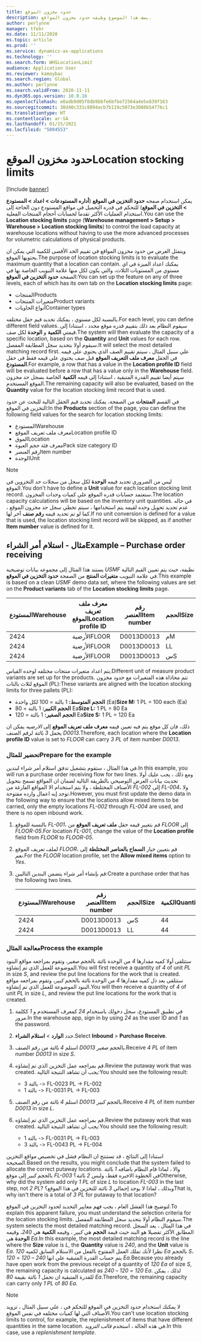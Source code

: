 ```yaml
---
title: حدود مخزون الموقع
description: يصف هذا الموضوع وظيفة حدود مخزون المواقع.
author: perlynne
manager: tfehr
ms.date: 11/11/2020
ms.topic: article
ms.prod: ''
ms.service: dynamics-ax-applications
ms.technology: ''
ms.search.form: WHSLocationLimit
audience: Application User
ms.reviewer: kamaybac
ms.search.region: Global
ms.author: perlynne
ms.search.validFrom: 2020-11-11
ms.dyn365.ops.version: 10.0.16
ms.openlocfilehash: e0adb9d05f0db9bbfe6bfbe72564a4e5e839f163
ms.sourcegitcommit: 38d40c331c8894acb7b119c5073e3088b54776c1
ms.translationtype: HT
ms.contentlocale: ar-SA
ms.lasthandoff: 01/15/2021
ms.locfileid: "5004553"
---
```

# <a name="location-stocking-limits"></a><span data-ttu-id="d4101-103">حدود مخزون الموقع</span><span class="sxs-lookup"><span data-stu-id="d4101-103">Location stocking limits</span></span>

[!include [banner](../includes/banner.md)]

<span data-ttu-id="d4101-104">يمكن استخدام صفحه **حدود التخزين في الموقع** (**أداره المستودعات \> اعداد \> المستودع \> التخزين في الموقع**) للتحكم في قدره التحميل في مواقع المستودع دون الحاجة إلى استخدام العمليات الأكثر تقدما لحسابات أحجام المنتجات الفعلية.</span><span class="sxs-lookup"><span data-stu-id="d4101-104">You can use the **Location stocking limits** page (**Warehouse management \> Setup \> Warehouse \> Location stocking limits**) to control the load capacity at warehouse locations without having to use the more advanced processes for volumetric calculations of physical products.</span></span>

<span data-ttu-id="d4101-105">ويتمثل الغرض من حدود مخزون المواقع في تقييم الحد الأقصى للكمية التي يمكن ان يحتويها الموقع.</span><span class="sxs-lookup"><span data-stu-id="d4101-105">The purpose of location stocking limits is to evaluate the maximum quantity that a location can contain.</span></span> <span data-ttu-id="d4101-106">يمكنك اعداد الميزة في اي مستوي من المستويات الثلاث، والتي يكون لكل منها علامة التبويب الخاصة بها في الصفحة **حدود التخزين في الموقع**:</span><span class="sxs-lookup"><span data-stu-id="d4101-106">You can set up the feature on any of three levels, each of which has its own tab on the **Location stocking limits** page:</span></span>

- <span data-ttu-id="d4101-107">المنتجات</span><span class="sxs-lookup"><span data-stu-id="d4101-107">Products</span></span>
- <span data-ttu-id="d4101-108">متغيرات المنتجات</span><span class="sxs-lookup"><span data-stu-id="d4101-108">Product variants</span></span>
- <span data-ttu-id="d4101-109">أنواع الحاويات</span><span class="sxs-lookup"><span data-stu-id="d4101-109">Container types</span></span>

<span data-ttu-id="d4101-110">بالنسبة لكل مستوي ، يمكنك تحديد قيم حقل مختلفه.</span><span class="sxs-lookup"><span data-stu-id="d4101-110">For each level, you can define different field values.</span></span> <span data-ttu-id="d4101-111">سيقوم النظام بعد ذلك بتقييم قدره موقع محدد ، استنادا إلى قيمتي **الكمية** و **الوحدة** لكل صف.</span><span class="sxs-lookup"><span data-stu-id="d4101-111">The system will then evaluate the capacity of a specific location, based on the **Quantity** and **Unit** values for each row.</span></span> <span data-ttu-id="d4101-112">سيقوم أولا بتحديد سجل المطابقة المفصل.</span><span class="sxs-lookup"><span data-stu-id="d4101-112">It will select the most detailed matching record first.</span></span> <span data-ttu-id="d4101-113">علي سبيل المثال ، سيتم تقييم الصف الذي يحتوي علي قيمه في الحقل **معرف ملف التعريف الموقع** قبل صف يحتوي علي قيمه فقط في حقل **المستودع**.</span><span class="sxs-lookup"><span data-stu-id="d4101-113">For example, a row that has a value in the **Location profile ID** field will be evaluated before a row that has a value only in the **Warehouse** field.</span></span> <span data-ttu-id="d4101-114">سيتم أيضا تقييم القدرة المتبقية ، استنادا إلى قيمه **الكمية** الخاصة بسجل حد مخزون الموقع المستخدم.</span><span class="sxs-lookup"><span data-stu-id="d4101-114">The remaining capacity will also be evaluated, based on the **Quantity** value for the location stocking limit record that is used.</span></span>

<span data-ttu-id="d4101-115">في القسم **المنتجات** من الصفحة، يمكنك تحديد قيم الحقل التالية للبحث عن حدود التخزين في الموقع:</span><span class="sxs-lookup"><span data-stu-id="d4101-115">In the **Products** section of the page, you can define the following field values for the search for location stocking limits:</span></span>

- <span data-ttu-id="d4101-116">المستودع</span><span class="sxs-lookup"><span data-stu-id="d4101-116">Warehouse</span></span>
- <span data-ttu-id="d4101-117">معرف ملف تعريف الموقع</span><span class="sxs-lookup"><span data-stu-id="d4101-117">Location profile ID</span></span>
- <span data-ttu-id="d4101-118"> الموق</span><span class="sxs-lookup"><span data-stu-id="d4101-118">Location</span></span>
- <span data-ttu-id="d4101-119">معرف فئة حجم العبوة</span><span class="sxs-lookup"><span data-stu-id="d4101-119">Pack size category ID</span></span>
- <span data-ttu-id="d4101-120">رقم العنصر</span><span class="sxs-lookup"><span data-stu-id="d4101-120">Item number</span></span>
- <span data-ttu-id="d4101-121">الوحدة</span><span class="sxs-lookup"><span data-stu-id="d4101-121">Unit</span></span>

> [!NOTE]
> <span data-ttu-id="d4101-122">ليس من الضروري تحديد قيمه **الوحدة** لكل سجل من سجلات حد التخزوين في الموقع.</span><span class="sxs-lookup"><span data-stu-id="d4101-122">You don't have to define a **Unit** value for each location stocking limit record.</span></span> <span data-ttu-id="d4101-123">ستعتمد حسابات قدره الموقع علي كميات وحدات المخزون.</span><span class="sxs-lookup"><span data-stu-id="d4101-123">The location capacity calculations will be based on the inventory unit quantities.</span></span> <span data-ttu-id="d4101-124">في حاله عدم تحديد تحويل وحده لقيمه يتم استخدامها ، سيتم تخطي سجل حد مخزون الموقع ، كما لو تم تحديد قيمه **رقم صنف** آخر لها.</span><span class="sxs-lookup"><span data-stu-id="d4101-124">If no unit conversion is defined for a value that is used, the location stocking limit record will be skipped, as if another **Item number** value is defined for it.</span></span>

## <a name="example--purchase-order-receiving"></a><span data-ttu-id="d4101-125">مثال - استلام أمر الشراء</span><span class="sxs-lookup"><span data-stu-id="d4101-125">Example – Purchase order receiving</span></span>

<span data-ttu-id="d4101-126">يستند هذا المثال إلى مجموعه بيانات توضيحية *USMF* نظيفة، حيث يتم تعيين القيم التالية في علامة التبويب **متغيرات المنتج** من الصفحة **حدود التخزين في الموقع**.</span><span class="sxs-lookup"><span data-stu-id="d4101-126">This example is based on a clean *USMF* demo data set, where the following values are set on the **Product variants** tab of the **Location stocking limits** page.</span></span>

| <span data-ttu-id="d4101-127">المستودع</span><span class="sxs-lookup"><span data-stu-id="d4101-127">Warehouse</span></span> | <span data-ttu-id="d4101-128">معرف ملف تعريف الموقع</span><span class="sxs-lookup"><span data-stu-id="d4101-128">Location profile ID</span></span> | <span data-ttu-id="d4101-129">رقم العنصر</span><span class="sxs-lookup"><span data-stu-id="d4101-129">Item number</span></span> | <span data-ttu-id="d4101-130">الحجم</span><span class="sxs-lookup"><span data-stu-id="d4101-130">Size</span></span> | <span data-ttu-id="d4101-131">الكمية</span><span class="sxs-lookup"><span data-stu-id="d4101-131">Quantity</span></span> | <span data-ttu-id="d4101-132">الوحدة</span><span class="sxs-lookup"><span data-stu-id="d4101-132">Unit</span></span> |
|-----------|---------------------|-------------|------|----------|------|
| <span data-ttu-id="d4101-133">24</span><span class="sxs-lookup"><span data-stu-id="d4101-133">24</span></span>        | <span data-ttu-id="d4101-134">الأرضية</span><span class="sxs-lookup"><span data-stu-id="d4101-134">FLOOR</span></span>               | <span data-ttu-id="d4101-135">D0013</span><span class="sxs-lookup"><span data-stu-id="d4101-135">D0013</span></span>       | <span data-ttu-id="d4101-136">‏‫م‬</span><span class="sxs-lookup"><span data-stu-id="d4101-136">M</span></span>    | <span data-ttu-id="d4101-137">300</span><span class="sxs-lookup"><span data-stu-id="d4101-137">300</span></span>      | <span data-ttu-id="d4101-138">وحدة</span><span class="sxs-lookup"><span data-stu-id="d4101-138">Ea</span></span>   |
| <span data-ttu-id="d4101-139">24</span><span class="sxs-lookup"><span data-stu-id="d4101-139">24</span></span>        | <span data-ttu-id="d4101-140">الأرضية</span><span class="sxs-lookup"><span data-stu-id="d4101-140">FLOOR</span></span>               | <span data-ttu-id="d4101-141">D0013</span><span class="sxs-lookup"><span data-stu-id="d4101-141">D0013</span></span>       | <span data-ttu-id="d4101-142">L</span><span class="sxs-lookup"><span data-stu-id="d4101-142">L</span></span>    | <span data-ttu-id="d4101-143">240</span><span class="sxs-lookup"><span data-stu-id="d4101-143">240</span></span>      | <span data-ttu-id="d4101-144">وحدة</span><span class="sxs-lookup"><span data-stu-id="d4101-144">Ea</span></span>   |
| <span data-ttu-id="d4101-145">24</span><span class="sxs-lookup"><span data-stu-id="d4101-145">24</span></span>        | <span data-ttu-id="d4101-146">الأرضية</span><span class="sxs-lookup"><span data-stu-id="d4101-146">FLOOR</span></span>               | <span data-ttu-id="d4101-147">D0013</span><span class="sxs-lookup"><span data-stu-id="d4101-147">D0013</span></span>       | <span data-ttu-id="d4101-148">س</span><span class="sxs-lookup"><span data-stu-id="d4101-148">S</span></span>    | <span data-ttu-id="d4101-149">360</span><span class="sxs-lookup"><span data-stu-id="d4101-149">360</span></span>      | <span data-ttu-id="d4101-150">وحدة</span><span class="sxs-lookup"><span data-stu-id="d4101-150">Ea</span></span>   |

<span data-ttu-id="d4101-151">يتم اعداد متغيرات منتجات مختلفه لوحده القياس.</span><span class="sxs-lookup"><span data-stu-id="d4101-151">Different unit of measure product variants are set up for the products.</span></span> <span data-ttu-id="d4101-152">تتم محاذاة هذه المتغيرات مع حدود مخزون الموقع لثلاث بالتات (PL):</span><span class="sxs-lookup"><span data-stu-id="d4101-152">These variants are aligned with the location stocking limits for three pallets (PL):</span></span>

- <span data-ttu-id="d4101-153">**الحجم المتوسط:** 1 بالتة = 100 لكل واحدة (Ea)</span><span class="sxs-lookup"><span data-stu-id="d4101-153">**Size M:** 1 PL = 100 each (Ea)</span></span>
- <span data-ttu-id="d4101-154">**الحجم الكبير:** 1 بالتة = 80 Ea</span><span class="sxs-lookup"><span data-stu-id="d4101-154">**Size L:** 1 PL = 80 Ea</span></span>
- <span data-ttu-id="d4101-155">**الحجم الصغير:** 1 بالتة = 120 Ea</span><span class="sxs-lookup"><span data-stu-id="d4101-155">**Size S:** 1 PL = 120 Ea</span></span>

<span data-ttu-id="d4101-156">ذلك، فان كل موقع يتم فيه تعيين قيمه **معرف ملف تعريف الموقع** إلى *الارضيه* يمكن ان يحمل *3* *بالتة* لرقم الصنف *D0013*.</span><span class="sxs-lookup"><span data-stu-id="d4101-156">Therefore, each location where the **Location profile ID** value is set to *FLOOR* can carry *3* *PL* of item number *D0013*.</span></span>

### <a name="prepare-for-the-example"></a><span data-ttu-id="d4101-157">تحضير للمثال</span><span class="sxs-lookup"><span data-stu-id="d4101-157">Prepare for the example</span></span>

<span data-ttu-id="d4101-158">في هذا المثال ، ستقوم بتشغيل تدفق استلام أمر شراء لبندين.</span><span class="sxs-lookup"><span data-stu-id="d4101-158">In this example, you will run a purchase order receiving flow for two lines.</span></span> <span data-ttu-id="d4101-159">ومع ذلك ، يجب عليك أولا تحديث بيانات العرض التوضيحي بالطريقة التالية لضمان ان المواقع تسمح بتحويل الأصناف المختلطة ، ولا يتم استخدام الا المواقع الفارغة من *FL-002* إلى *FL-004*، ولا توجد إيه اعمال وارده مفتوحة.</span><span class="sxs-lookup"><span data-stu-id="d4101-159">However, you must first update the demo data in the following way to ensure that the locations allow mixed items to be carried, only the empty locations *FL-002* through *FL-004* are used, and there is no open inbound work.</span></span>

1. <span data-ttu-id="d4101-160">بالنسبة للموقع *FL-001*، قم بتغيير قيمه حقل **ملف تعريف الموقع** من *FLOOR* إلى *FLOOR-05*.</span><span class="sxs-lookup"><span data-stu-id="d4101-160">For location *FL-001*, change the value of the **Location profile** field from *FLOOR* to *FLOOR-05*.</span></span>
1. <span data-ttu-id="d4101-161">لملف تعريف الموقع *FLOOR*، قم بتعيين خيار **السماح بالعناصر المختلطة** إلى *نعم*.</span><span class="sxs-lookup"><span data-stu-id="d4101-161">For the *FLOOR* location profile, set the **Allow mixed items** option to *Yes*.</span></span>
1. <span data-ttu-id="d4101-162">قم بإنشاء أمر شراء يتضمن البندين التاليين:</span><span class="sxs-lookup"><span data-stu-id="d4101-162">Create a purchase order that has the following two lines.</span></span>

    | <span data-ttu-id="d4101-163">المستودع</span><span class="sxs-lookup"><span data-stu-id="d4101-163">Warehouse</span></span> | <span data-ttu-id="d4101-164">رقم العنصر</span><span class="sxs-lookup"><span data-stu-id="d4101-164">Item number</span></span> | <span data-ttu-id="d4101-165">الحجم</span><span class="sxs-lookup"><span data-stu-id="d4101-165">Size</span></span> | <span data-ttu-id="d4101-166">الكمية</span><span class="sxs-lookup"><span data-stu-id="d4101-166">Quantity</span></span> | <span data-ttu-id="d4101-167">الوحدة</span><span class="sxs-lookup"><span data-stu-id="d4101-167">Unit</span></span> |
    |-----------|-------------|------|----------|------|
    | <span data-ttu-id="d4101-168">24</span><span class="sxs-lookup"><span data-stu-id="d4101-168">24</span></span>        | <span data-ttu-id="d4101-169">D0013</span><span class="sxs-lookup"><span data-stu-id="d4101-169">D0013</span></span>       | <span data-ttu-id="d4101-170">س</span><span class="sxs-lookup"><span data-stu-id="d4101-170">S</span></span>    | <span data-ttu-id="d4101-171">4</span><span class="sxs-lookup"><span data-stu-id="d4101-171">4</span></span>        | <span data-ttu-id="d4101-172">PL</span><span class="sxs-lookup"><span data-stu-id="d4101-172">PL</span></span>   |
    | <span data-ttu-id="d4101-173">24</span><span class="sxs-lookup"><span data-stu-id="d4101-173">24</span></span>        | <span data-ttu-id="d4101-174">D0013</span><span class="sxs-lookup"><span data-stu-id="d4101-174">D0013</span></span>       | <span data-ttu-id="d4101-175">L</span><span class="sxs-lookup"><span data-stu-id="d4101-175">L</span></span>    | <span data-ttu-id="d4101-176">4</span><span class="sxs-lookup"><span data-stu-id="d4101-176">4</span></span>        | <span data-ttu-id="d4101-177">PL</span><span class="sxs-lookup"><span data-stu-id="d4101-177">PL</span></span>   |

### <a name="process-the-example"></a><span data-ttu-id="d4101-178">معالجة المثال</span><span class="sxs-lookup"><span data-stu-id="d4101-178">Process the example</span></span>

<span data-ttu-id="d4101-179">ستتلقى أولا كميه مقدارها *4* من الوحدة *بالتة* بالحجم *صغير*، وتقوم بمراجعه مواقع البنود الموضوعة للعمل الذي تم إنشاؤه.</span><span class="sxs-lookup"><span data-stu-id="d4101-179">You will first receive a quantity of *4* of unit *PL* in size *S*, and review the put line locations for the work that is created.</span></span> <span data-ttu-id="d4101-180">ستتلقى بعد ذل كميه مقدارها *4* من الوحدة *بالتة* بالحجم *كبير*، وتقوم بمراجعه مواقع البنود الموضوعة للعمل الذي تم إنشاؤه.</span><span class="sxs-lookup"><span data-stu-id="d4101-180">You will then receive a quantity of *4* of unit *PL* in size *L*, and review the put line locations for the work that is created.</span></span>

1. <span data-ttu-id="d4101-181">في تطبيق المستودع، سجل دخولك باستخدام *24* كمعرف المستخدم و *1* ككلمة مرور.</span><span class="sxs-lookup"><span data-stu-id="d4101-181">In the warehouse app, sign in by using *24* as the user ID and *1* as the password.</span></span>
1. <span data-ttu-id="d4101-182">حدد **الوارد** \> **استلام الشراء**.</span><span class="sxs-lookup"><span data-stu-id="d4101-182">Select **Inbound** \> **Purchase Receive**.</span></span>
1. <span data-ttu-id="d4101-183">استلم *4* *بالتة* من رقم الصنف *D0013* بالحجم *صغير*.</span><span class="sxs-lookup"><span data-stu-id="d4101-183">Receive *4* *PL* of item number *D0013* in size *S*.</span></span>
1. <span data-ttu-id="d4101-184">قم بمراجعه عمل التخزين الذي تم إنشاؤه.</span><span class="sxs-lookup"><span data-stu-id="d4101-184">Review the putaway work that was created.</span></span> <span data-ttu-id="d4101-185">يجب أن تشاهد النتيجة التالية:</span><span class="sxs-lookup"><span data-stu-id="d4101-185">You should see the following result:</span></span>

    - <span data-ttu-id="d4101-186">3 بالتة -\> FL-002</span><span class="sxs-lookup"><span data-stu-id="d4101-186">3 PL -\> FL-002</span></span>
    - <span data-ttu-id="d4101-187">1 بالتة -\> FL-003</span><span class="sxs-lookup"><span data-stu-id="d4101-187">1 PL -\> FL-003</span></span>

1. <span data-ttu-id="d4101-188">استلم *4* *بالتة* من رقم الصنف *D0013* بالحجم *كبير*.</span><span class="sxs-lookup"><span data-stu-id="d4101-188">Receive *4* *PL* of item number *D0013* in size *L*.</span></span>
1. <span data-ttu-id="d4101-189">قم بمراجعه عمل التخزين الذي تم إنشاؤه.</span><span class="sxs-lookup"><span data-stu-id="d4101-189">Review the putaway work that was created.</span></span> <span data-ttu-id="d4101-190">يجب أن تشاهد النتيجة التالية:</span><span class="sxs-lookup"><span data-stu-id="d4101-190">You should see the following result:</span></span>

    - <span data-ttu-id="d4101-191">1 بالتة -\> FL-003</span><span class="sxs-lookup"><span data-stu-id="d4101-191">1 PL -\> FL-003</span></span>
    - <span data-ttu-id="d4101-192">3 بالتة -\> FL-004</span><span class="sxs-lookup"><span data-stu-id="d4101-192">3 PL -\> FL-004</span></span>

<span data-ttu-id="d4101-193">استنادا إلى النتائج ، قد تستنتج ان النظام فشل في تخصيص مواقع التخزين الصحيحة.</span><span class="sxs-lookup"><span data-stu-id="d4101-193">Based on the results, you might conclude that the system failed to allocate the correct putaway locations.</span></span> <span data-ttu-id="d4101-194">والا ، لماذا قام النظام باضافه *1* *بالتة* بالحجم *كبير* إلى موقع *FL-003* في الخطوة الاخيره فقط، وليس *2* *بالتة*؟</span><span class="sxs-lookup"><span data-stu-id="d4101-194">Otherwise, why did the system add only *1* *PL* of size *L* to location *FL-003* in the last step, not *2* *PL*?</span></span> <span data-ttu-id="d4101-195">وبذلك ، لماذا لا يوجد إجمالي *3* *بالتة* للتخزين في هذا الموقع؟</span><span class="sxs-lookup"><span data-stu-id="d4101-195">That is, why isn't there is a total of *3* *PL* for putaway to that location?</span></span>

<span data-ttu-id="d4101-196">لتوضيح هذا الفشل العام ، يجب فهم معايير التحديد لحدود التخزين في الموقع.</span><span class="sxs-lookup"><span data-stu-id="d4101-196">To explain this apparent failure, you must understand the selection criteria for the location stocking limits.</span></span> <span data-ttu-id="d4101-197">سيقوم النظام أولا بتحديد سجل المطابقة المفصل.</span><span class="sxs-lookup"><span data-stu-id="d4101-197">The system selects the most detailed matching record.</span></span> <span data-ttu-id="d4101-198">في هذا المثال ، يعد السجل المطابق الأكثر تفصيلا هو البند حيث قيمة **الحجم** هي *كبير* ، وقيمه **الكمية** هي *240*، وقيمه **الوحدة** هي *Ea*.</span><span class="sxs-lookup"><span data-stu-id="d4101-198">In this example, the most detailed matching record is the line where the **Size** value is *L*, the **Quantity** value is *240*, and the **Unit** value is *Ea*.</span></span> <span data-ttu-id="d4101-199">نظرا لأنك تملك العمل المفتوح بالفعل من الاستلام السابق لكميه *120* *Ea* بالحجم *S*، يتم حساب القدرة المتبقية علي انها *240* – *120* = *120* *Ea*.</span><span class="sxs-lookup"><span data-stu-id="d4101-199">Because you already have open work from the previous receipt of a quantity of *120* *Ea* of size *S*, the remaining capacity is calculated as *240* – *120* = *120* *Ea*.</span></span> <span data-ttu-id="d4101-200">لذلك ، يمكن للقدرة المتبقية ان تحمل *1* *بالتة* بقيمة *80* *Ea*.</span><span class="sxs-lookup"><span data-stu-id="d4101-200">Therefore, the remaining capacity can carry only *1* *PL* of *80* *Ea*.</span></span>

> [!NOTE]
> <span data-ttu-id="d4101-201">لا يمكنك استخدام حدود التخزين في الموقع للتحكم في ، علي سبيل المثال ، تزويد الأصناف التي لها كميات مختلفه في نفس الموقع.</span><span class="sxs-lookup"><span data-stu-id="d4101-201">You can't use location stocking limits to control, for example, the replenishment of items that have different quantities in the same location.</span></span> <span data-ttu-id="d4101-202">في هذه الحالة ، استخدم *قالب التزويد*.</span><span class="sxs-lookup"><span data-stu-id="d4101-202">In this case, use a *replenishment template*.</span></span>
